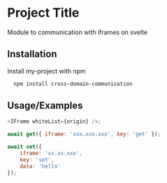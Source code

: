 # Project Title

Module to communication with iframes on svelte

## Installation

Install my-project with npm

```bash
  npm install cross-domain-communication
```

## Usage/Examples

```javascript
<IFrame whiteList={origin} />;

await get({ iframe: 'xxx.xxx.xxx', key: 'get' });

await set({
	iframe: 'xx.xx.xxx',
	key: 'set',
	data: 'hello'
});
```
